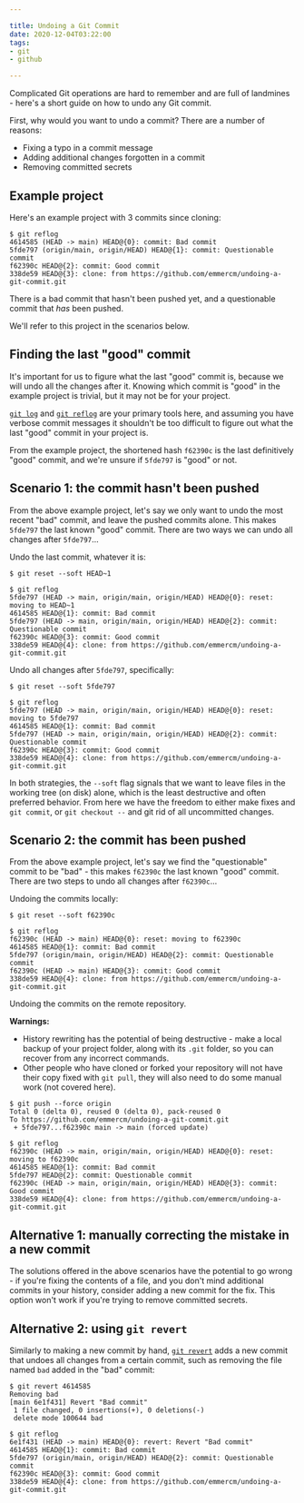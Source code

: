 ```yaml
---

title: Undoing a Git Commit
date: 2020-12-04T03:22:00
tags:
- git
- github

---
```


Complicated Git operations are hard to remember and are full of landmines - here's a short guide on how to undo any Git commit.

First, why would you want to undo a commit? There are a number of reasons:

- Fixing a typo in a commit message
- Adding additional changes forgotten in a commit
- Removing committed secrets

## Example project

Here's an example project with 3 commits since cloning:

```shell
$ git reflog
4614585 (HEAD -> main) HEAD@{0}: commit: Bad commit
5fde797 (origin/main, origin/HEAD) HEAD@{1}: commit: Questionable commit
f62390c HEAD@{2}: commit: Good commit
338de59 HEAD@{3}: clone: from https://github.com/emmercm/undoing-a-git-commit.git
```

There is a bad commit that hasn't been pushed yet, and a questionable commit that _has_ been pushed.

We'll refer to this project in the scenarios below.

## Finding the last "good" commit

It's important for us to figure what the last "good" commit is, because we will undo all the changes after it. Knowing which commit is "good" in the example project is trivial, but it may not be for your project.

[`git log`](https://git-scm.com/docs/git-log) and [`git reflog`](https://git-scm.com/docs/git-reflog) are your primary tools here, and assuming you have verbose commit messages it shouldn't be too difficult to figure out what the last "good" commit in your project is.

From the example project, the shortened hash `f62390c` is the last definitively "good" commit, and we're unsure if `5fde797` is "good" or not.

## Scenario 1: the commit hasn't been pushed

From the above example project, let's say we only want to undo the most recent "bad" commit, and leave the pushed commits alone. This makes `5fde797` the last known "good" commit. There are two ways we can undo all changes after `5fde797`...

Undo the last commit, whatever it is:

```shell
$ git reset --soft HEAD~1

$ git reflog
5fde797 (HEAD -> main, origin/main, origin/HEAD) HEAD@{0}: reset: moving to HEAD~1
4614585 HEAD@{1}: commit: Bad commit
5fde797 (HEAD -> main, origin/main, origin/HEAD) HEAD@{2}: commit: Questionable commit
f62390c HEAD@{3}: commit: Good commit
338de59 HEAD@{4}: clone: from https://github.com/emmercm/undoing-a-git-commit.git
```

Undo all changes after `5fde797`, specifically:

```shell
$ git reset --soft 5fde797

$ git reflog
5fde797 (HEAD -> main, origin/main, origin/HEAD) HEAD@{0}: reset: moving to 5fde797
4614585 HEAD@{1}: commit: Bad commit
5fde797 (HEAD -> main, origin/main, origin/HEAD) HEAD@{2}: commit: Questionable commit
f62390c HEAD@{3}: commit: Good commit
338de59 HEAD@{4}: clone: from https://github.com/emmercm/undoing-a-git-commit.git
```

In both strategies, the `--soft` flag signals that we want to leave files in the working tree (on disk) alone, which is the least destructive and often preferred behavior. From here we have the freedom to either make fixes and `git commit`, or `git checkout --` and git rid of all uncommitted changes.

## Scenario 2: the commit has been pushed

From the above example project, let's say we find the "questionable" commit to be "bad" - this makes `f62390c` the last known "good" commit. There are two steps to undo all changes after `f62390c`...

Undoing the commits locally:

```shell
$ git reset --soft f62390c

$ git reflog
f62390c (HEAD -> main) HEAD@{0}: reset: moving to f62390c
4614585 HEAD@{1}: commit: Bad commit
5fde797 (origin/main, origin/HEAD) HEAD@{2}: commit: Questionable commit
f62390c (HEAD -> main) HEAD@{3}: commit: Good commit
338de59 HEAD@{4}: clone: from https://github.com/emmercm/undoing-a-git-commit.git
```

Undoing the commits on the remote repository.

**Warnings:**

- History rewriting has the potential of being destructive - make a local backup of your project folder, along with its `.git` folder, so you can recover from any incorrect commands.
- Other people who have cloned or forked your repository will not have their copy fixed with `git pull`, they will also need to do some manual work (not covered here).

```shell
$ git push --force origin
Total 0 (delta 0), reused 0 (delta 0), pack-reused 0
To https://github.com/emmercm/undoing-a-git-commit.git
 + 5fde797...f62390c main -> main (forced update)

$ git reflog
f62390c (HEAD -> main, origin/main, origin/HEAD) HEAD@{0}: reset: moving to f62390c
4614585 HEAD@{1}: commit: Bad commit
5fde797 HEAD@{2}: commit: Questionable commit
f62390c (HEAD -> main, origin/main, origin/HEAD) HEAD@{3}: commit: Good commit
338de59 HEAD@{4}: clone: from https://github.com/emmercm/undoing-a-git-commit.git
```

## Alternative 1: manually correcting the mistake in a new commit

The solutions offered in the above scenarios have the potential to go wrong - if you're fixing the contents of a file, and you don't mind additional commits in your history, consider adding a new commit for the fix. This option won't work if you're trying to remove committed secrets.

## Alternative 2: using `git revert`

Similarly to making a new commit by hand, [`git revert`](https://git-scm.com/docs/git-revert) adds a new commit that undoes all changes from a certain commit, such as removing the file named `bad` added in the "bad" commit:

```shell
$ git revert 4614585
Removing bad
[main 6e1f431] Revert "Bad commit"
 1 file changed, 0 insertions(+), 0 deletions(-)
 delete mode 100644 bad

$ git reflog
6e1f431 (HEAD -> main) HEAD@{0}: revert: Revert "Bad commit"
4614585 HEAD@{1}: commit: Bad commit
5fde797 (origin/main, origin/HEAD) HEAD@{2}: commit: Questionable commit
f62390c HEAD@{3}: commit: Good commit
338de59 HEAD@{4}: clone: from https://github.com/emmercm/undoing-a-git-commit.git
```
